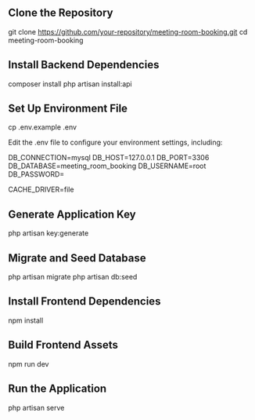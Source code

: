 ## Clone the Repository

git clone https://github.com/your-repository/meeting-room-booking.git
cd meeting-room-booking

## Install Backend Dependencies

composer install
php artisan install:api

## Set Up Environment File

cp .env.example .env

Edit the .env file to configure your environment settings, including:

DB_CONNECTION=mysql
DB_HOST=127.0.0.1
DB_PORT=3306
DB_DATABASE=meeting_room_booking
DB_USERNAME=root
DB_PASSWORD=

CACHE_DRIVER=file

## Generate Application Key

php artisan key:generate

## Migrate and Seed Database

php artisan migrate
php artisan db:seed

## Install Frontend Dependencies

npm install

## Build Frontend Assets

npm run dev

## Run the Application

php artisan serve


